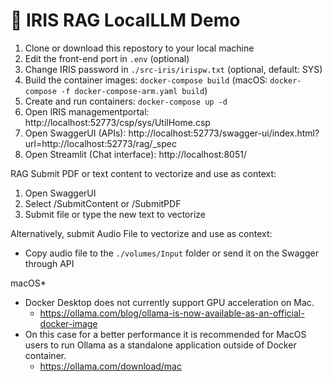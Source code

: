 # 🤖 IRIS RAG LocalLLM Demo 
 1. Clone or download this repostory to your local machine
 2. Edit the front-end port in `.env` (optional)
 3. Change IRIS password in `./src-iris/irispw.txt` (optional, default: SYS)
 4. Build the container images: `docker-compose build` (macOS: `docker-compose -f docker-compose-arm.yaml build`)
 5. Create and run containers: `docker-compose up -d`
 6. Open IRIS managementportal: http://localhost:52773/csp/sys/UtilHome.csp
 7. Open SwaggerUI (APIs): http://localhost:52773/swagger-ui/index.html?url=http://localhost:52773/rag/_spec
 8. Open Streamlit (Chat interface): http://localhost:8051/

RAG
 Submit PDF or text content to vectorize and use as context:
 1. Open SwaggerUI
 2. Select /SubmitContent or /SubmitPDF
 3. Submit file or type the new text to vectorize
 
 Alternatively, submit Audio File to vectorize and use as context:
 - Copy audio file to the `./volumes/Input` folder or send it on the Swagger through API

macOS*
 - Docker Desktop does not currently support GPU acceleration on Mac.
   - https://ollama.com/blog/ollama-is-now-available-as-an-official-docker-image
 - On this case for a better performance it is recommended for MacOS users to run Ollama as a standalone application outside of Docker container.
   - https://ollama.com/download/mac
